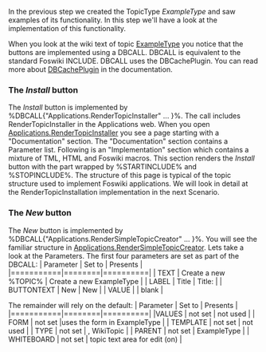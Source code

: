 In the previous step we created the TopicType _ExampleType_ and saw examples of its functionality.
In this step we'll have a look at the implementation of this functionality.

When you look at the wiki text of topic
[ExampleType](https://[[HOST_SUBDOMAIN]]-80-[[KATACODA_HOST]].environments.katacoda.com/Applications/ExampleApp/ExampleType?raw=on)
you notice that the buttons are implemented using a DBCALL. DBCALL is equivalent to the standard Foswiki INCLUDE.
DBCALL uses the DBCachePlugin. You can read more about
[DBCachePlugin](https://[[HOST_SUBDOMAIN]]-80-[[KATACODA_HOST]].environments.katacoda.com/System/DBCachePlugin) in the documentation.

### The _Install_ button
The _Install_ button is implemented by %DBCALL{"Applications.RenderTopicInstaller" ... }%.
The call includes RenderTopicInstaller in the Applications web. When you open
[Applications.RenderTopicInstaller](https://[[HOST_SUBDOMAIN]]-80-[[KATACODA_HOST]].environments.katacoda.com/Applications/RenderTopicInstaller)
you see a page starting with a "Documentation" section. The "Documentation" section contains a Parameter list.
Following is an "Implementation" section which contains a mixture of TML, HTML and Foswiki macros.
This section renders the _Install_ button with the part wrapped by %STARTINCLUDE% and %STOPINCLUDE%.
The structure of this page is typical of the topic structure used to implement Foswiki applications.
We will look in detail at the RenderTopicInstallation implementation in the next Scenario.

### The _New_ button
The _New_ button is implemented by %DBCALL{"Applications.RenderSimpleTopicCreator" ... }%. You will see the familiar structure in
[Applications.RenderSimpleTopicCreator](https://2886795290-80-elsy04.environments.katacoda.com/Applications/RenderSimpleTopicCreator).
Lets take a look at the Parameters. The first four parameters are set as part of the DBCALL:
| Parameter | Set to | Presents |
|===========|========|==========|
| TEXT | Create a new %TOPIC% | Create a new ExampleType |
| LABEL | Title | Title: |
| BUTTONTEXT | New | New |
| VALUE |  | blank |

The remainder will rely on the default:
| Parameter | Set to | Presents |
|===========|========|==========|
|VALUES | not set  | not used |
| FORM | not set |uses the form in ExampleType |
| TEMPLATE | not set | not used |
| TYPE | not set | , WikiTopic |
| PARENT | not set | ExampleType |
| WHITEBOARD | not set | topic text area for edit (on) |


